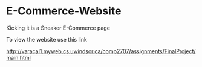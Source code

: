 # E-Commerce-Website

Kicking it is a Sneaker E-Commerce page 

To view the website use this link

http://varacal1.myweb.cs.uwindsor.ca/comp2707/assignments/FinalProject/main.html
